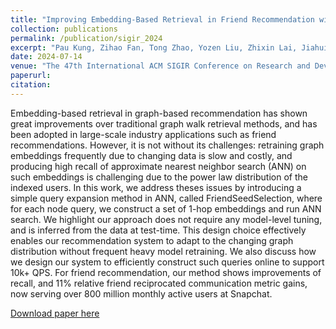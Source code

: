 ```yaml
---
title: "Improving Embedding-Based Retrieval in Friend Recommendation with ANN Query Expansion."
collection: publications
permalink: /publication/sigir_2024
excerpt: "Pau Kung, Zihao Fan, Tong Zhao, Yozen Liu, Zhixin Lai, Jiahui Shi, Yan Wu, Jun Yu, Neil Shah, Ganesh Venkataraman"
date: 2024-07-14
venue: "The 47th International ACM SIGIR Conference on Research and Development in Information Retrieval (SIGIR)"
paperurl:
citation:
---
```

Embedding-based retrieval in graph-based recommendation has shown great improvements over traditional graph walk retrieval methods, and has been adopted in large-scale industry applications such as friend recommendations. However, it is not without its challenges: retraining graph embeddings frequently due to changing data is slow and costly, and producing high recall of approximate nearest neighbor search (ANN) on such embeddings is challenging due to the power law distribution of the indexed users. In this work, we address theses issues by introducing a simple query expansion method in ANN, called FriendSeedSelection, where for each node query, we construct a set of 1-hop embeddings and run ANN search. We highlight our approach does not require any model-level tuning, and is inferred from the data at test-time. This design choice effectively enables our recommendation system to adapt to the changing graph distribution without frequent heavy model retraining. We also discuss how we design our system to efficiently construct such queries online to support 10k+ QPS. For friend recommendation, our method shows improvements of recall, and 11% relative friend reciprocated communication metric gains, now serving over 800 million monthly active users at Snapchat.

[Download paper here](https://github.com/zariable/zariable.github.io/blob/master/files/sigir_24.pdf)
